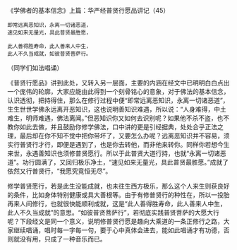 《学佛者的基本信念》上篇：华严经普贤行愿品讲记（45）

```
即常远离恶知识，永离一切诸恶道，
速见如来无量光，具此普贤最胜愿，

此人善得胜寿命，此人善来人中生，
此人不久当成就，如彼普贤菩萨行。
```

（同学们如法唱诵）

《普贤行愿品》讲到此处，又转入另一层面，主要的内涵在经文中已明明白白点出一个庞伟的轮廓，大家应能由此得到一个刻骨铭心的意象，对于佛法的基本信念，认识透彻，把持得住，那么在修行过程中便“即常远离恶知识，永离一切诸恶道”，生生世世学佛永远离开恶知识，这也说明善知识难遇，所以说：“人身难得，中土难生，明师难遇，佛法离闻。”但恶知识你又如何去识别呢？如果他不杀不盗，也不教你如此去做，并且鼓励你修学佛法，口中讲的更是引经据典，处处合乎正法之理，最后却在你不知不觉中把你带坏了，又要怎么办呢？远离恶知识并不容易，须实行普贤行才行，即便是遇到了，也是你去转他，而非他来转你。同样你若想今生来世，永遇善知识也须修普贤愿行。所以于此普贤大道行持，也就“永离一切诸恶道”。功行圆满了，又回归极乐净土，“速见如来无量光，具此普贤最胜愿。”成就了依然又行普贤行，“我愿究竟恒无尽”。

修学普贤愿行，若是此生没能成就，也未往生西方极乐，那么这个人来生则获良好的条件，比如身体特别健康或具大善根等。由于有修普贤行的种性在，所以一投胎再来人间修行，也就很快能顺利成就，这是“此人善得胜寿命，此人善来人中生，此人不久当成就”的意思。“如彼普贤菩萨行”，若彻底实践普贤菩萨的大愿大行呢？下段经文是同一个意义，说明修普贤行愿是趣向大乘道的一条正修行之路，大家继续唱诵，唱时每一字每一句，要于心中真体会进去，能如此唱诵才有功德，否则就没有用，只成了一种音乐而已。


